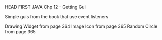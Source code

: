 HEAD FIRST JAVA
Chp 12 - Getting Gui

Simple guis from the book that use event listeners

Drawing Widget from page 364
Image Icon from page 365
Random Circle from page 365